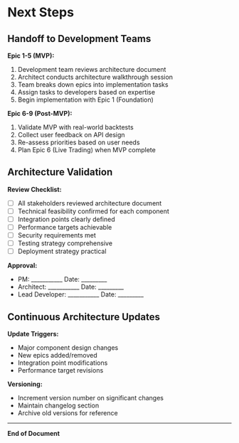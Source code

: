 # Next Steps

## Handoff to Development Teams

**Epic 1-5 (MVP):**
1. Development team reviews architecture document
2. Architect conducts architecture walkthrough session
3. Team breaks down epics into implementation tasks
4. Assign tasks to developers based on expertise
5. Begin implementation with Epic 1 (Foundation)

**Epic 6-9 (Post-MVP):**
1. Validate MVP with real-world backtests
2. Collect user feedback on API design
3. Re-assess priorities based on user needs
4. Plan Epic 6 (Live Trading) when MVP complete

## Architecture Validation

**Review Checklist:**
- [ ] All stakeholders reviewed architecture document
- [ ] Technical feasibility confirmed for each component
- [ ] Integration points clearly defined
- [ ] Performance targets achievable
- [ ] Security requirements met
- [ ] Testing strategy comprehensive
- [ ] Deployment strategy practical

**Approval:**
- PM: ___________  Date: _________
- Architect: ___________  Date: _________
- Lead Developer: ___________  Date: _________

## Continuous Architecture Updates

**Update Triggers:**
- Major component design changes
- New epics added/removed
- Integration point modifications
- Performance target revisions

**Versioning:**
- Increment version number on significant changes
- Maintain changelog section
- Archive old versions for reference

---

**End of Document**